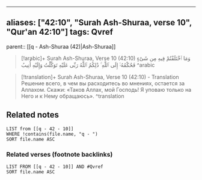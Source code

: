 
---
aliases: ["42:10", "Surah Ash-Shuraa, verse 10", "Qur'an 42:10"]
tags: Qvref
---

parent:: [[q - Ash-Shuraa (42)|Ash-Shuraa]]

> [!arabic]+ Surah Ash-Shuraa, Verse 10 (42:10)
> <span class="quran-arabic">وَمَا ٱخْتَلَفْتُمْ فِيهِ مِن شَىْءٍ فَحُكْمُهُۥٓ إِلَى ٱللَّهِ ۚ ذَٰلِكُمُ ٱللَّهُ رَبِّى عَلَيْهِ تَوَكَّلْتُ وَإِلَيْهِ أُنِيبُ</span>
^arabic

> [!translation]+ Surah Ash-Shuraa, Verse 10 (42:10) - Translation
> Решение всего, в чем вы расходитесь во мнениях, остается за Аллахом. Скажи: «Таков Аллах, мой Господь! Я уповаю только на Него и к Нему обращаюсь».
^translation



## Related notes
```dataview
LIST from [[q - 42 - 10]]
WHERE !contains(file.name, "q - ")
SORT file.name ASC
```

### Related verses (footnote backlinks)
```dataview
LIST FROM [[q - 42 - 10]] AND #Qvref
SORT file.name ASC
```

